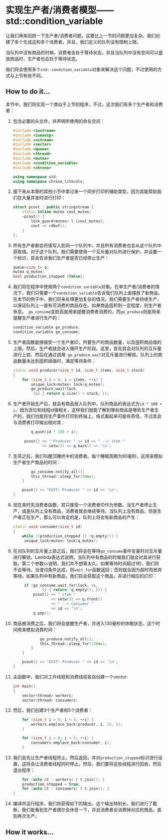 # 实现生产者/消费者模型——std::condition_variable

让我们再来回顾一下生产者/消费者问题，这要比上一节的问题更加复杂。我们创建了多个生成这和多个消费者。并且，我们定义的队列没有限制上限。

当队列中没有商品的时候，消费者会处于等待状态，并且当队列中没有空间可以盛放商品时，生产者也会处于等待状态。

我们将会使用多个`std::condition_variable`对象来解决这个问题，不过使用的方式与上节有些不同。

## How to do it...

本节中，我们将实现一个类似于上节的程序，不过，这次我们有多个生产者和消费者：

1. 包含必要的头文件，并声明所使用的命名空间：

   ```c++
   #include <iostream>
   #include <iomanip>
   #include <sstream>
   #include <vector>
   #include <queue>
   #include <thread>
   #include <mutex>
   #include <condition_variable>
   #include <chrono>
   
   using namespace std;
   using namespace chrono_literals;
   ```

2. 接下来从本章的其他小节中拿过来一个同步打印的辅助类型，因为其能帮助我们在大量并发时进行打印：

   ```c++
   struct pcout : public stringstream {
       static inline mutex cout_mutex;
       ~pcout() {
           lock_guard<mutex> l {cout_mutex};
           cout << rdbuf();
       }
   };
   ```

3. 所有生产者都会将值写入到同一个队列中，并且所有消费者也会从这个队列中获取值。对于这个队列，我们需要使用一个互斥量对队列进行保护，并设置一个标识，其会告诉我们生产者是否已经停止生产：

   ```c++
   queue<size_t> q;
   mutex q_mutex;
   bool production_stopped {false};
   ```

4. 我们将在程序中使用两个`condition_variable`对象。在单生产者/消费者的情况下，我们只需要一个`condition_variable`告诉我们队列上面摆放了新商品。在本节的例子中，我们将来处理更加复杂的情况。我们需要生产者持续生产，以保证队列上一直有可消费的商品存在。如果商品囤积到一定程度，则生产者休息。` go_consume`变脸高就用来提醒消费者消费的，而`go_produce`则是用来提醒生产者进行生产的：

   ```c++
   condition_variable go_produce;
   condition_variable go_consume;
   ```

5. 生产者函数能够接受一个生产者ID，所要生产的商品数量，以及囤积商品值的上限。然后，生产者就会进入循环生产阶段。这里，首先其会对队列的互斥量进行上锁，然后在通过调用` go_produce.wait`对互斥量进行解锁。队列上的商品数量未达到囤积阈值时，满足等待条件：

   ```c++
   static void producer(size_t id, size_t items, size_t stock)
   {
       for (size_t i = 0; i < items; ++i) {
           unique_lock<mutex> lock(q_mutex);
           go_produce.wait(lock,
           	[&] { return q.size() < stock; });
   ```

6. 生产者开始生产后，就会有商品放入队列中。队列商品的表达式为`id * 100 + i`。因为百位和线程id强相关，这样我们就能了解到哪些商品是哪些生产者生产的。我们也能将生产事件打印到终端上。格式看起来可能有奇怪，不过其会与消费者打印输出相对其：

   ```c++
           q.push(id * 100 + i);
           
   		pcout{} << " Producer " << id << " --> item "
           		<< setw(3) << q.back() << '\n';
   ```

7. 生茶之后，我们叫醒沉睡终中的消费者。每个睡眠周期为90毫秒，这用来模拟生产者生产商品的时间：

   ```c++
           go_consume.notify_all();
           this_thread::sleep_for(90ms);
       }
   
       pcout{} << "EXIT: Producer " << id << '\n';
   }
   ```

8. 现在来时先消费者函数，其只接受一个消费者ID作为参数。当生产者停止生产，或是队列上没有商品，消费者就会继续等待。当队列上没有商品，但是生产者正在生产，那么可以肯定的是，队列上将会有新商品的产生：

   ```c++
   static void consumer(size_t id)
   {
       while (!production_stopped || !q.empty()) {
       	unique_lock<mutex> lock(q_mutex);
   ```

9. 在对队列的互斥量上锁之后，我们将会在等待`go_consume`事件变量时对互斥量进行解锁。Lambda表达式说明，当队列中有商品的时候我们就会对其进行获取。第二个参数`1s`说明，我们并不想等太久。如果等待时间超过1秒，我们将不会等待。当谓词条件达成，则`wait_for`函数返回；否则就会因为超时而放弃等待。如果队列中有新商品，我们将会获取这个商品，并进行相应的打印：

   ```c++
   		if (go_consume.wait_for(lock, 1s,
   				[] { return !q.empty(); })) {
   			pcout{} << " item "
   					<< setw(3) << q.front()
   					<< " --> Consumer "
   					<< id << '\n';
   			q.pop();
   ```

10. 商品被消费之后，我们将会提醒生产者，并进入130毫秒的休眠状态，这个时间用来模拟消费时间：

    ```c++
                go_produce.notify_all();
                this_thread::sleep_for(130ms);
            }
        }
    
        pcout{} << "EXIT: Producer " << id << '\n';
    }
    ```

11. 主函数中，我们对工作线程和消费线程各自创建一个vector:

    ```c++
    int main()
    {
        vector<thread> workers;
        vector<thread> consumers;
    ```

12. 然后，我们创建3个生产者和5个消费者：

    ```c++
        for (size_t i = 0; i < 3; ++i) {
        	workers.emplace_back(producer, i, 15, 5);
        }
    
        for (size_t i = 0; i < 5; ++i) {
        	consumers.emplace_back(consumer, i);
        }
    ```

13. 我们会先让生产者线程终止。然后返回，并对`production_stopped`标识进行设置，这将会让消费者线程同时停止。然后，我们要将这些线程进行回收，然后退出程序：

    ```c++
        for (auto &t : workers) { t.join(); }
        production_stopped = true;
        for (auto &t : consumers) { t.join(); }
    }
    ```

14. 编译并运行程序，我们将获得如下的输出。这个输出特别长，我们进行了截断。我们能看到生产者偶尔会休息一下，并且消费者会消费掉对应的商品，直到再次生产。





## How it works...

